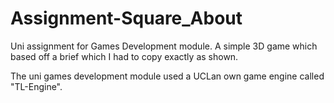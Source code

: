 # Assignment-Square_About
Uni assignment for Games Development module. A simple 3D game which based off a brief which I had to copy exactly as shown.

The uni games development module used a UCLan own game engine called "TL-Engine".
